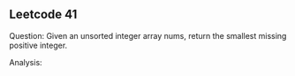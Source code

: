 ## Leetcode 41

Question: Given an unsorted integer array nums, return the smallest missing positive integer.

Analysis:

